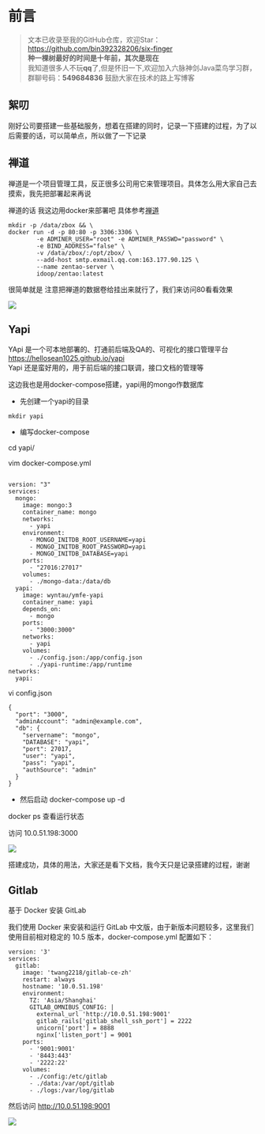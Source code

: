 # 前言
>文本已收录至我的GitHub仓库，欢迎Star：https://github.com/bin392328206/six-finger                             
> **种一棵树最好的时间是十年前，其次是现在**   
>我知道很多人不玩**qq**了,但是怀旧一下,欢迎加入六脉神剑Java菜鸟学习群，群聊号码：**549684836** 鼓励大家在技术的路上写博客
## 絮叨
刚好公司要搭建一些基础服务，想着在搭建的同时，记录一下搭建的过程，为了以后需要的话，可以简单点，所以做了一下记录


## 禅道
禅道是一个项目管理工具，反正很多公司用它来管理项目。具体怎么用大家自己去摸索，我先把部署起来再说

禅道的话 我这边用docker来部署吧 具体参考[禅道](https://hub.docker.com/r/idoop/zentao)


```
mkdir -p /data/zbox && \
docker run -d -p 80:80 -p 3306:3306 \
        -e ADMINER_USER="root" -e ADMINER_PASSWD="password" \
        -e BIND_ADDRESS="false" \
        -v /data/zbox/:/opt/zbox/ \
        --add-host smtp.exmail.qq.com:163.177.90.125 \
        --name zentao-server \
        idoop/zentao:latest
```

很简单就是 注意把禅道的数据卷给挂出来就行了，我们来访问80看看效果

![](https://user-gold-cdn.xitu.io/2020/1/8/16f82c7c3bbcfef5?w=2114&h=868&f=png&s=498343)


## Yapi
YApi 是一个可本地部署的、打通前后端及QA的、可视化的接口管理平台 https://hellosean1025.github.io/yapi  
Yapi 还是蛮好用的，用于前后端的接口联调，接口文档的管理等

这边我也是用docker-compose搭建，yapi用的mongo作数据库
- 先创建一个yapi的目录

```
mkdir yapi
```
- 编写docker-compose

cd yapi/

vim docker-compose.yml

```

version: "3"
services:
  mongo:
    image: mongo:3
    container_name: mongo
    networks:
      - yapi
    environment:
      - MONGO_INITDB_ROOT_USERNAME=yapi
      - MONGO_INITDB_ROOT_PASSWORD=yapi
      - MONGO_INITDB_DATABASE=yapi
    ports:
      - "27016:27017"
    volumes:
      - ./mongo-data:/data/db
  yapi:
    image: wyntau/ymfe-yapi
    container_name: yapi
    depends_on:
      - mongo
    ports:
      - "3000:3000"
    networks:
      - yapi
    volumes:
      - ./config.json:/app/config.json
      - ./yapi-runtime:/app/runtime
networks:
  yapi:
```
vi config.json

```
{
  "port": "3000",
  "adminAccount": "admin@example.com",
  "db": {
    "servername": "mongo",
    "DATABASE": "yapi",
    "port": 27017,
    "user": "yapi",
    "pass": "yapi",
    "authSource": "admin"
  }
}

```

- 然后启动
docker-compose up -d 

docker ps 查看运行状态

访问 10.0.51.198:3000


![](https://user-gold-cdn.xitu.io/2020/1/8/16f82efaccb93f60?w=1889&h=869&f=png&s=154020)

搭建成功，具体的用法，大家还是看下文档，我今天只是记录搭建的过程，谢谢


## Gitlab

基于 Docker 安装 GitLab


我们使用 Docker 来安装和运行 GitLab 中文版，由于新版本问题较多，这里我们使用目前相对稳定的 10.5 版本，docker-compose.yml 配置如下：

```
version: '3'
services:
  gitlab:
    image: 'twang2218/gitlab-ce-zh'
    restart: always
    hostname: '10.0.51.198'
    environment:
      TZ: 'Asia/Shanghai'
      GITLAB_OMNIBUS_CONFIG: |
        external_url 'http://10.0.51.198:9001'
        gitlab_rails['gitlab_shell_ssh_port'] = 2222
        unicorn['port'] = 8888
        nginx['listen_port'] = 9001
    ports:
      - '9001:9001'
      - '8443:443'
      - '2222:22'
    volumes:
      - ./config:/etc/gitlab
      - ./data:/var/opt/gitlab
      - ./logs:/var/log/gitlab
```

然后访问 http://10.0.51.198:9001

![](https://user-gold-cdn.xitu.io/2020/1/8/16f833bcb8ccf9fc?w=1863&h=625&f=png&s=118862)
